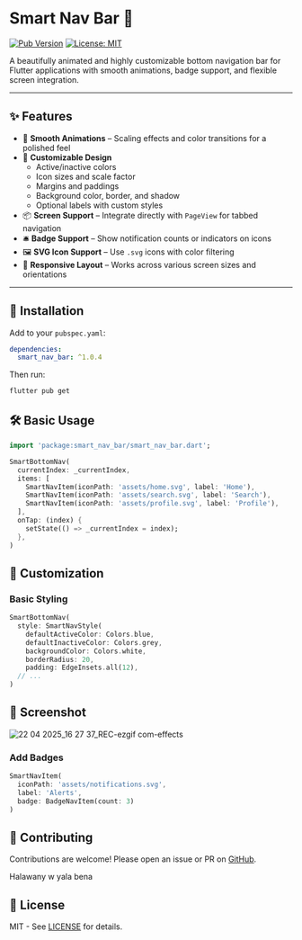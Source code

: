 # Smart Nav Bar 🚀

[![Pub Version](https://img.shields.io/pub/v/smart_nav_bar)](https://pub.dev/packages/smart_nav_bar)
[![License: MIT](https://img.shields.io/badge/license-MIT-purple.svg)](https://opensource.org/licenses/MIT)

A beautifully animated and highly customizable bottom navigation bar for Flutter applications with smooth animations, badge support, and flexible screen integration.

---

## ✨ Features

- 🎯 **Smooth Animations** – Scaling effects and color transitions for a polished feel
- 🎨 **Customizable Design**
  - Active/inactive colors
  - Icon sizes and scale factor
  - Margins and paddings
  - Background color, border, and shadow
  - Optional labels with custom styles
- 📦 **Screen Support** – Integrate directly with `PageView` for tabbed navigation
- 🛎 **Badge Support** – Show notification counts or indicators on icons
- 🖼 **SVG Icon Support** – Use `.svg` icons with color filtering
- 📱 **Responsive Layout** – Works across various screen sizes and orientations

---

## 🚀 Installation

Add to your `pubspec.yaml`:

```yaml
dependencies:
  smart_nav_bar: ^1.0.4
```

Then run:
```bash
flutter pub get
```

## 🛠 Basic Usage

```dart
import 'package:smart_nav_bar/smart_nav_bar.dart';

SmartBottomNav(
  currentIndex: _currentIndex,
  items: [
    SmartNavItem(iconPath: 'assets/home.svg', label: 'Home'),
    SmartNavItem(iconPath: 'assets/search.svg', label: 'Search'),
    SmartNavItem(iconPath: 'assets/profile.svg', label: 'Profile'),
  ],
  onTap: (index) {
    setState(() => _currentIndex = index);
  },
)

```

## 🎨 Customization

### Basic Styling
```dart
SmartBottomNav(
  style: SmartNavStyle(
    defaultActiveColor: Colors.blue,
    defaultInactiveColor: Colors.grey,
    backgroundColor: Colors.white,
    borderRadius: 20,
    padding: EdgeInsets.all(12),
  // ...
)
```
## 📱 Screenshot

![22 04 2025_16 27 37_REC-ezgif com-effects](https://github.com/user-attachments/assets/88d538a8-65fc-492b-a83e-0f84c64259b6)

### Add Badges
```dart
SmartNavItem(
  iconPath: 'assets/notifications.svg',
  label: 'Alerts',
  badge: BadgeNavItem(count: 3)
)

```


## 🤝 Contributing

Contributions are welcome! Please open an issue or PR on [GitHub](https://github.com/Halawany1/smart_nav_bar).

Halawany w yala bena

## 📜 License

MIT - See [LICENSE](LICENSE) for details.
